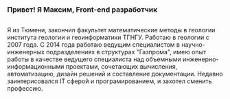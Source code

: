 ### Привет! Я Максим, Front-end разработчик

## 
Я из Тюмени, закончил факультет математические методы в геологии института геологии и геоинформатики ТГНГУ. Работаю в геологии с 2007 года. С 2014 года работаю ведущим специалистом в научно-инженерных подразделениях в структурах "Газпрома", имею опыт работы в качестве ведущего специалиста над объемными инженерно-информационными проектами, сочетающих вычисления, автоматизацию, дизайн решений и составление документации. 
Недавно заинтерисовался IT сферой и програмированием, и захотел сменить профессию. 

